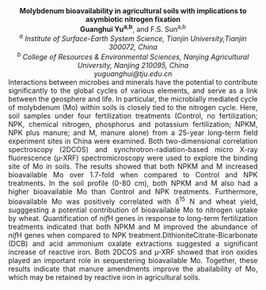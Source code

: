 <center><strong>Molybdenum bioavailability in agricultural soils with implications to
asymbiotic nitrogen fixation</strong>

<center><strong>Guanghui Yu<sup>a,b</sup></strong>, and F.S. Sun<sup>a,b</sup>

<center><i><sup>a</sup> Institute of Surface-Earth System Science, Tianjin University,Tianjin 300072, China</i>

<center><i><sup>b</sup> College of Resources & Environmental Sciences, Nanjing Agricultural University, Nanjing 210095, China</i>

<center><i>yuguanghui@tju.edu.cn</i>

<center style=text-align:justify>Interactions between microbes and minerals have the potential to
contribute significantly to the global cycles of various elements, and
serve as a link between the geosphere and life. In particular, the
microbially mediated cycle of molybdenum (Mo) within soils is closely
tied to the nitrogen cycle. Here, soil samples under four fertilization
treatments (Control, no fertilization; NPK, chemical nitrogen,
phosphorus and potassium fertilization; NPKM, NPK plus manure; and M,
manure alone) from a 25-year long-term field experiment sites in China
were examined. Both two-dimensional correlation spectroscopy (2DCOS) and
synchrotron-radiation-based micro X-ray fluorescence (µ-XRF)
spectromicroscopy were used to explore the binding site of Mo in soils.
The results showed that both NPKM and M increased bioavailable Mo over
1.7-fold when compared to Control and NPK treatments. In the soil
profile (0-80 cm), both NPKM and M also had a higher bioavailable Mo
than Control and NPK treatments. Furthermore, bioavailable Mo was
positively correlated with δ<sup>15</sup> N and wheat yield, sugggesting a
potential contribution of bioavailable Mo to nitrogen uptake by wheat.
Quantification of <i>nif</i>H genes in response to long-term fertilization
treatments indicated that both NPKM and M improved the abundance of
<i>nif</i>H genes when compared to NPK treatment.DithioniteCitrate-Bicarbonate (DCB) and acid ammonium oxalate
extractions suggested a significant increase of reactive iron. Both
2DCOS and µ-XRF showed that iron oxides played an important role in
sequestering bioavailable Mo. Together, these results indicate that
manure amendments improve the abailability of Mo, which may be retained
by reactive iron in agricultural soils.
